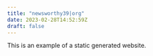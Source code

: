 ```yaml
---
title: "newsworthy39|org"
date: 2023-02-28T14:52:59Z
draft: false
---
```


This is an example of a static generated website.

